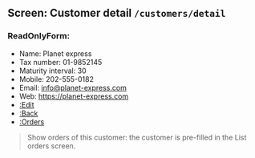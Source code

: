 ## Screen: Customer detail `/customers/detail`

### ReadOnlyForm:

- Name: Planet express
- Tax number: 01-9852145
- Maturity interval: 30
- Mobile: 202-555-0182
- Email: info@planet-express.com
- Web: https://planet-express.com
- [:Edit](#/customers/edit)
- [:Back](#/customers)
- [:Orders](#/orders)

> Show orders of this customer: the customer is pre-filled in the List orders screen.
